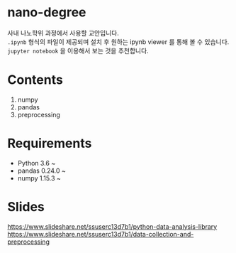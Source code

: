 # nano-degree

사내 나노학위 과정에서 사용할 교안입니다.  
`.ipynb` 형식의 파일이 제공되며 설치 후 원하는 ipynb viewer 를 통해 볼 수 있습니다.  
`jupyter notebook` 을 이용해서 보는 것을 추천합니다.

# Contents

1. numpy
2. pandas
3. preprocessing

# Requirements

- Python 3.6 ~
- pandas 0.24.0 ~
- numpy 1.15.3 ~

# Slides
https://www.slideshare.net/ssuserc13d7b1/python-data-analysis-library  
https://www.slideshare.net/ssuserc13d7b1/data-collection-and-preprocessing
